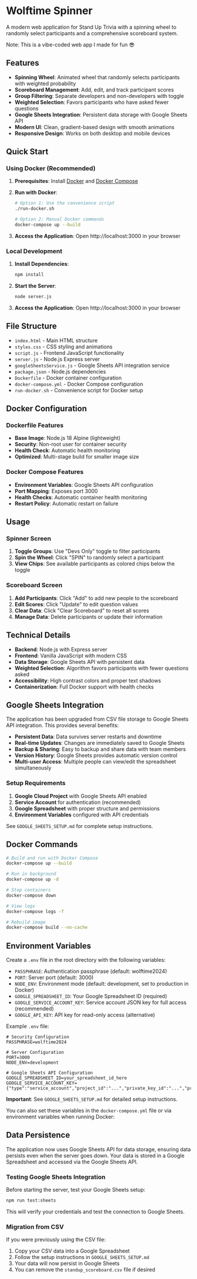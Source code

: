 # Wolftime Spinner

A modern web application for Stand Up Trivia with a spinning wheel to randomly select participants and a comprehensive scoreboard system.

Note: This is a vibe-coded web app I made for fun 😎

## Features

- **Spinning Wheel**: Animated wheel that randomly selects participants with weighted probability
- **Scoreboard Management**: Add, edit, and track participant scores
- **Group Filtering**: Separate developers and non-developers with toggle
- **Weighted Selection**: Favors participants who have asked fewer questions
- **Google Sheets Integration**: Persistent data storage with Google Sheets API
- **Modern UI**: Clean, gradient-based design with smooth animations
- **Responsive Design**: Works on both desktop and mobile devices

## Quick Start

### Using Docker (Recommended)

1. **Prerequisites**: Install [Docker](https://docs.docker.com/get-docker/) and [Docker Compose](https://docs.docker.com/compose/install/)

2. **Run with Docker**:

   ```bash
   # Option 1: Use the convenience script
   ./run-docker.sh

   # Option 2: Manual Docker commands
   docker-compose up --build
   ```

3. **Access the Application**: Open http://localhost:3000 in your browser

### Local Development

1. **Install Dependencies**:

   ```bash
   npm install
   ```

2. **Start the Server**:

   ```bash
   node server.js
   ```

3. **Access the Application**: Open http://localhost:3000 in your browser

## File Structure

- `index.html` - Main HTML structure
- `styles.css` - CSS styling and animations
- `script.js` - Frontend JavaScript functionality
- `server.js` - Node.js Express server
- `googleSheetsService.js` - Google Sheets API integration service
- `package.json` - Node.js dependencies
- `Dockerfile` - Docker container configuration
- `docker-compose.yml` - Docker Compose configuration
- `run-docker.sh` - Convenience script for Docker setup

## Docker Configuration

### Dockerfile Features

- **Base Image**: Node.js 18 Alpine (lightweight)
- **Security**: Non-root user for container security
- **Health Check**: Automatic health monitoring
- **Optimized**: Multi-stage build for smaller image size

### Docker Compose Features

- **Environment Variables**: Google Sheets API configuration
- **Port Mapping**: Exposes port 3000
- **Health Checks**: Automatic container health monitoring
- **Restart Policy**: Automatic restart on failure

## Usage

### Spinner Screen

1. **Toggle Groups**: Use "Devs Only" toggle to filter participants
2. **Spin the Wheel**: Click "SPIN" to randomly select a participant
3. **View Chips**: See available participants as colored chips below the toggle

### Scoreboard Screen

1. **Add Participants**: Click "Add" to add new people to the scoreboard
2. **Edit Scores**: Click "Update" to edit question values
3. **Clear Data**: Click "Clear Scoreboard" to reset all scores
4. **Manage Data**: Delete participants or update their information

## Technical Details

- **Backend**: Node.js with Express server
- **Frontend**: Vanilla JavaScript with modern CSS
- **Data Storage**: Google Sheets API with persistent data
- **Weighted Selection**: Algorithm favors participants with fewer questions asked
- **Accessibility**: High contrast colors and proper text shadows
- **Containerization**: Full Docker support with health checks

## Google Sheets Integration

The application has been upgraded from CSV file storage to Google Sheets API integration. This provides several benefits:

- **Persistent Data**: Data survives server restarts and downtime
- **Real-time Updates**: Changes are immediately saved to Google Sheets
- **Backup & Sharing**: Easy to backup and share data with team members
- **Version History**: Google Sheets provides automatic version control
- **Multi-user Access**: Multiple people can view/edit the spreadsheet simultaneously

### Setup Requirements

1. **Google Cloud Project** with Google Sheets API enabled
2. **Service Account** for authentication (recommended)
3. **Google Spreadsheet** with proper structure and permissions
4. **Environment Variables** configured with API credentials

See `GOOGLE_SHEETS_SETUP.md` for complete setup instructions.

## Docker Commands

```bash
# Build and run with Docker Compose
docker-compose up --build

# Run in background
docker-compose up -d

# Stop containers
docker-compose down

# View logs
docker-compose logs -f

# Rebuild image
docker-compose build --no-cache
```

## Environment Variables

Create a `.env` file in the root directory with the following variables:

- `PASSPHRASE`: Authentication passphrase (default: wolftime2024)
- `PORT`: Server port (default: 3000)
- `NODE_ENV`: Environment mode (default: development, set to production in Docker)
- `GOOGLE_SPREADSHEET_ID`: Your Google Spreadsheet ID (required)
- `GOOGLE_SERVICE_ACCOUNT_KEY`: Service account JSON key for full access (recommended)
- `GOOGLE_API_KEY`: API key for read-only access (alternative)

Example `.env` file:

```env
# Security Configuration
PASSPHRASE=wolftime2024

# Server Configuration
PORT=3000
NODE_ENV=development

# Google Sheets API Configuration
GOOGLE_SPREADSHEET_ID=your_spreadsheet_id_here
GOOGLE_SERVICE_ACCOUNT_KEY={"type":"service_account","project_id":"...","private_key_id":"...","private_key":"...","client_email":"...","client_id":"...","auth_uri":"...","token_uri":"...","auth_provider_x509_cert_url":"...","client_x509_cert_url":"..."}
```

**Important**: See `GOOGLE_SHEETS_SETUP.md` for detailed setup instructions.

You can also set these variables in the `docker-compose.yml` file or via environment variables when running Docker:

## Data Persistence

The application now uses Google Sheets API for data storage, ensuring data persists even when the server goes down. Your data is stored in a Google Spreadsheet and accessed via the Google Sheets API.

### Testing Google Sheets Integration

Before starting the server, test your Google Sheets setup:

```bash
npm run test:sheets
```

This will verify your credentials and test the connection to Google Sheets.

### Migration from CSV

If you were previously using the CSV file:

1. Copy your CSV data into a Google Spreadsheet
2. Follow the setup instructions in `GOOGLE_SHEETS_SETUP.md`
3. Your data will now persist in Google Sheets
4. You can remove the `standup_scoreboard.csv` file if desired
